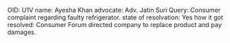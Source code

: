 OID: U1V
name: Ayesha Khan
advocate: Adv. Jatin Suri
Query: Consumer complaint regarding faulty refrigerator.
state of resolvation: Yes
how it got resolved: Consumer Forum directed company to replace product and pay damages.

